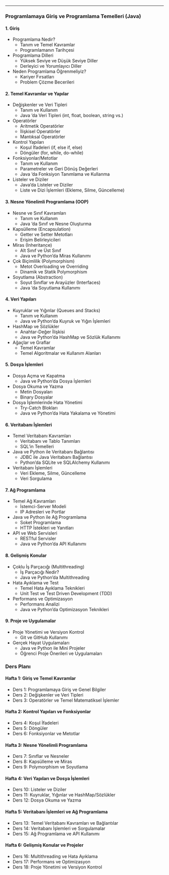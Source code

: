 


---

<h3 id="programlamaya-giriş-ve-programlama-temelleri-java">Programlamaya Giriş ve Programlama Temelleri (Java)</h3>
<h4 id="giriş">1. Giriş</h4>
<ul>
<li>Programlama Nedir?
<ul>
<li>Tanım ve Temel Kavramlar</li>
<li>Programlamanın Tarihçesi</li>
</ul>
</li>
<li>Programlama Dilleri
<ul>
<li>Yüksek Seviye ve Düşük Seviye Diller</li>
<li>Derleyici ve Yorumlayıcı Diller</li>
</ul>
</li>
<li>Neden Programlama Öğrenmeliyiz?
<ul>
<li>Kariyer Fırsatları</li>
<li>Problem Çözme Becerileri</li>
</ul>
</li>
</ul>
<h4 id="temel-kavramlar-ve-yapılar">2. Temel Kavramlar ve Yapılar</h4>
<ul>
<li>Değişkenler ve Veri Tipleri
<ul>
<li>Tanım ve Kullanım</li>
<li>Java ’da Veri Tipleri (int, float, boolean, string vs.)</li>
</ul>
</li>
<li>Operatörler
<ul>
<li>Aritmetik Operatörler</li>
<li>İlişkisel Operatörler</li>
<li>Mantıksal Operatörler</li>
</ul>
</li>
<li>Kontrol Yapıları
<ul>
<li>Koşul İfadeleri (if, else if, else)</li>
<li>Döngüler (for, while, do-while)</li>
</ul>
</li>
<li>Fonksiyonlar/Metotlar
<ul>
<li>Tanım ve Kullanım</li>
<li>Parametreler ve Geri Dönüş Değerleri</li>
<li>Java ’da Fonksiyon Tanımlama ve Kullanma</li>
</ul>
</li>
<li>Listeler ve Diziler
<ul>
<li>Java’da Listeler ve Diziler</li>
<li>Liste ve Dizi İşlemleri (Ekleme, Silme, Güncelleme)</li>
</ul>
</li>
</ul>
<h4 id="nesne-yönelimli-programlama-oop">3. Nesne Yönelimli Programlama (OOP)</h4>
<ul>
<li>Nesne ve Sınıf Kavramları
<ul>
<li>Tanım ve Kullanım</li>
<li>Java ’da Sınıf ve Nesne Oluşturma</li>
</ul>
</li>
<li>Kapsülleme (Encapsulation)
<ul>
<li>Getter ve Setter Metotları</li>
<li>Erişim Belirleyicileri</li>
</ul>
</li>
<li>Miras (Inheritance)
<ul>
<li>Alt Sınıf ve Üst Sınıf</li>
<li>Java ve Python’da Miras Kullanımı</li>
</ul>
</li>
<li>Çok Biçimlilik (Polymorphism)
<ul>
<li>Metot Overloading ve Overriding</li>
<li>Dinamik ve Statik Polymorphism</li>
</ul>
</li>
<li>Soyutlama (Abstraction)
<ul>
<li>Soyut Sınıflar ve Arayüzler (Interfaces)</li>
<li>Java ’da Soyutlama Kullanımı</li>
</ul>
</li>
</ul>
<h4 id="veri-yapıları">4. Veri Yapıları</h4>
<ul>
<li>Kuyruklar ve Yığınlar (Queues and Stacks)
<ul>
<li>Tanım ve Kullanım</li>
<li>Java ve Python’da Kuyruk ve Yığın İşlemleri</li>
</ul>
</li>
<li>HashMap ve Sözlükler
<ul>
<li>Anahtar-Değer İlişkisi</li>
<li>Java ve Python’da HashMap ve Sözlük Kullanımı</li>
</ul>
</li>
<li>Ağaçlar ve Graflar
<ul>
<li>Temel Kavramlar</li>
<li>Temel Algoritmalar ve Kullanım Alanları</li>
</ul>
</li>
</ul>
<h4 id="dosya-i̇şlemleri">5. Dosya İşlemleri</h4>
<ul>
<li>Dosya Açma ve Kapatma
<ul>
<li>Java ve Python’da Dosya İşlemleri</li>
</ul>
</li>
<li>Dosya Okuma ve Yazma
<ul>
<li>Metin Dosyaları</li>
<li>Binary Dosyalar</li>
</ul>
</li>
<li>Dosya İşlemlerinde Hata Yönetimi
<ul>
<li>Try-Catch Blokları</li>
<li>Java ve Python’da Hata Yakalama ve Yönetimi</li>
</ul>
</li>
</ul>
<h4 id="veritabanı-i̇şlemleri">6. Veritabanı İşlemleri</h4>
<ul>
<li>Temel Veritabanı Kavramları
<ul>
<li>Veritabanı ve Tablo Tanımları</li>
<li>SQL’in Temelleri</li>
</ul>
</li>
<li>Java ve Python ile Veritabanı Bağlantısı
<ul>
<li>JDBC ile Java Veritabanı Bağlantısı</li>
<li>Python’da SQLite ve SQLAlchemy Kullanımı</li>
</ul>
</li>
<li>Veritabanı İşlemleri
<ul>
<li>Veri Ekleme, Silme, Güncelleme</li>
<li>Veri Sorgulama</li>
</ul>
</li>
</ul>
<h4 id="ağ-programlama">7. Ağ Programlama</h4>
<ul>
<li>Temel Ağ Kavramları
<ul>
<li>İstemci-Server Modeli</li>
<li>IP Adresleri ve Portlar</li>
</ul>
</li>
<li>Java ve Python ile Ağ Programlama
<ul>
<li>Soket Programlama</li>
<li>HTTP İstekleri ve Yanıtları</li>
</ul>
</li>
<li>API ve Web Servisleri
<ul>
<li>RESTful Servisler</li>
<li>Java ve Python’da API Kullanımı</li>
</ul>
</li>
</ul>
<h4 id="gelişmiş-konular">8. Gelişmiş Konular</h4>
<ul>
<li>Çoklu İş Parçacığı (Multithreading)
<ul>
<li>İş Parçacığı Nedir?</li>
<li>Java ve Python’da Multithreading</li>
</ul>
</li>
<li>Hata Ayıklama ve Test
<ul>
<li>Temel Hata Ayıklama Teknikleri</li>
<li>Unit Test ve Test Driven Development (TDD)</li>
</ul>
</li>
<li>Performans ve Optimizasyon
<ul>
<li>Performans Analizi</li>
<li>Java ve Python’da Optimizasyon Teknikleri</li>
</ul>
</li>
</ul>
<h4 id="proje-ve-uygulamalar">9. Proje ve Uygulamalar</h4>
<ul>
<li>Proje Yönetimi ve Versiyon Kontrol
<ul>
<li>Git ve GitHub Kullanımı</li>
</ul>
</li>
<li>Gerçek Hayat Uygulamaları
<ul>
<li>Java ve Python ile Mini Projeler</li>
<li>Öğrenci Proje Önerileri ve Uygulamaları</li>
</ul>
</li>
</ul>
<h3 id="ders-planı">Ders Planı</h3>
<h4 id="hafta-1-giriş-ve-temel-kavramlar">Hafta 1: Giriş ve Temel Kavramlar</h4>
<ul>
<li>Ders 1: Programlamaya Giriş ve Genel Bilgiler</li>
<li>Ders 2: Değişkenler ve Veri Tipleri</li>
<li>Ders 3: Operatörler ve Temel Matematiksel İşlemler</li>
</ul>
<h4 id="hafta-2-kontrol-yapıları-ve-fonksiyonlar">Hafta 2: Kontrol Yapıları ve Fonksiyonlar</h4>
<ul>
<li>Ders 4: Koşul İfadeleri</li>
<li>Ders 5: Döngüler</li>
<li>Ders 6: Fonksiyonlar ve Metotlar</li>
</ul>
<h4 id="hafta-3-nesne-yönelimli-programlama">Hafta 3: Nesne Yönelimli Programlama</h4>
<ul>
<li>Ders 7: Sınıflar ve Nesneler</li>
<li>Ders 8: Kapsülleme ve Miras</li>
<li>Ders 9: Polymorphism ve Soyutlama</li>
</ul>
<h4 id="hafta-4-veri-yapıları-ve-dosya-i̇şlemleri">Hafta 4: Veri Yapıları ve Dosya İşlemleri</h4>
<ul>
<li>Ders 10: Listeler ve Diziler</li>
<li>Ders 11: Kuyruklar, Yığınlar ve HashMap/Sözlükler</li>
<li>Ders 12: Dosya Okuma ve Yazma</li>
</ul>
<h4 id="hafta-5-veritabanı-i̇şlemleri-ve-ağ-programlama">Hafta 5: Veritabanı İşlemleri ve Ağ Programlama</h4>
<ul>
<li>Ders 13: Temel Veritabanı Kavramları ve Bağlantılar</li>
<li>Ders 14: Veritabanı İşlemleri ve Sorgulamalar</li>
<li>Ders 15: Ağ Programlama ve API Kullanımı</li>
</ul>
<h4 id="hafta-6-gelişmiş-konular-ve-projeler">Hafta 6: Gelişmiş Konular ve Projeler</h4>
<ul>
<li>Ders 16: Multithreading ve Hata Ayıklama</li>
<li>Ders 17: Performans ve Optimizasyon</li>
<li>Ders 18: Proje Yönetimi ve Versiyon Kontrol</li>
</ul>
